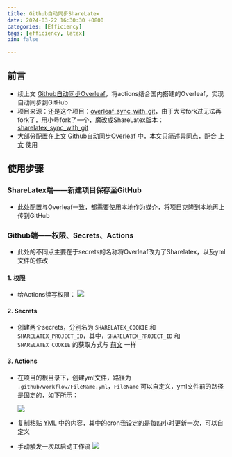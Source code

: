 ```yaml
---
title: Github自动同步ShareLatex
date: 2024-03-22 16:30:30 +0800
categories: [Efficiency]
tags: [efficiency, latex]
pin: false

---
```


## 前言

- 续上文 [Github自动同步Overleaf](/posts/OverleafSync)，将actions结合国内搭建的Overleaf，实现自动同步到GitHub
- 项目来源：还是这个项目：[overleaf_sync_with_git](https://github.com/subhamX/overleaf_sync_with_git)，由于大号fork过无法再fork了，用小号fork了一个，魔改成ShareLatex版本：[sharelatex_sync_with_git](https://github.com/MaylonXGT/sharelatex_sync_with_git)
- 大部分配置在上文 [Github自动同步Overleaf](/posts/OverleafSync) 中，本文只简述异同点，配合 [上文](/posts/OverleafSync) 使用

## 使用步骤
### ShareLatex端——新建项目保存至GitHub
- 此处配置与Overleaf一致，都需要使用本地作为媒介，将项目克隆到本地再上传到GitHub

### Github端——权限、Secrets、Actions
- 此处的不同点主要在于secrets的名称将Overleaf改为了Sharelatex，以及yml文件的修改

#### 1. 权限
- 给Actions读写权限：
![](https://cdn.jsdelivr.net/gh/Country-If/Typora-images/img/202403201943704.png)

#### 2. Secrets
- 创建两个secrets，分别名为 `SHARELATEX_COOKIE` 和 `SHARELATEX_PROJECT_ID`，其中，`SHARELATEX_PROJECT_ID` 和 `SHARELATEX_COOKIE` 的获取方式与 [前文](/posts/OverleafSync) 一样

#### 3. Actions
- 在项目的根目录下，创建yml文件，路径为 `.github/workflow/FileName.yml`，`FileName` 可以自定义，yml文件前的路径是固定的，如下所示：

  ![](https://cdn.jsdelivr.net/gh/Country-If/Typora-images/img/202403202133340.png)

- 复制粘贴 [YML](https://github.com/MaylonXGT/sharelatex_sync_with_git/blob/master/Sync.yml) 中的内容，其中的cron我设定的是每四小时更新一次，可以自定义

- 手动触发一次以启动工作流
![](https://cdn.jsdelivr.net/gh/Country-If/Typora-images/img/202403202153114.png)
